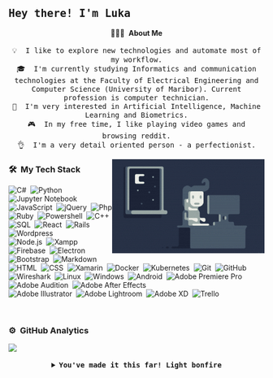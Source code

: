 <h2><samp>Hey there! I'm Luka</samp></h2>

<p align="center">
  👨🏻‍💻 &nbsp;<b>About Me</b><br/>
  <br/>
  <samp>
💡 &nbsp;I like to explore new technologies and automate most of my workflow.<br/>
🎓 &nbsp;I'm currently studying Informatics and communication technologies at the Faculty of Electrical Engineering and Computer Science (University of Maribor). Current profession is computer technician.<br/>
🤔 &nbsp;I'm very interested in Artificial Intelligence, Machine Learning and Biometrics.<br/>
🎮 &nbsp;In my free time, I like playing video games and browsing reddit.<br/>
👌 &nbsp;I'm a very detail oriented person - a perfectionist.
</p>
  </samp>
<img alt="Night Coding" src="https://raw.githubusercontent.com/AVS1508/AVS1508/master/assets/Night-Coding.gif" align="right" margin="20"/>

### 🛠 &nbsp;My Tech Stack

![C#](https://img.shields.io/badge/-C%23-05122A?style=flat&logo=C#&logoColor=239120)&nbsp;
![Python](https://img.shields.io/badge/-Python-05122A?style=flat&logo=python)&nbsp;
![Jupyter Notebook](https://img.shields.io/badge/-Jupyter%20Notebook-05122A?style=flat&logo=jupyter)&nbsp;
![JavaScript](https://img.shields.io/badge/-JavaScript-05122A?style=flat&logo=javascript)&nbsp;
![jQuery](https://img.shields.io/badge/-jQuery-05122A?style=flat&logo=jquery)&nbsp;
![Php](https://img.shields.io/badge/-Php-05122A?style=flat&logo=php)\
![Ruby](https://img.shields.io/badge/-Ruby-05122A?style=flat&logo=Ruby&logoColor=C70039)&nbsp;
![Powershell](https://img.shields.io/badge/-Powershell-05122A?style=flat&logo=powershell)&nbsp;
![C++](https://img.shields.io/badge/-C++-05122A?style=flat&logo=C%2B%2B&logoColor=00599C)&nbsp;
![SQL](https://img.shields.io/badge/-SQL-05122A?style=flat&logo=mysql)&nbsp;
![React](https://img.shields.io/badge/-React-05122A?style=flat&logo=react)&nbsp;
![Rails](https://img.shields.io/badge/-Rails-05122A?style=flat&logo=ruby-on-rails&logoColor=C70039)&nbsp;
![Wordpress](https://img.shields.io/badge/-Wordpress-05122A?style=flat&logo=wordpress)\
![Node.js](https://img.shields.io/badge/-Node.js-05122A?style=flat&logo=node.js)&nbsp;
![Xampp](https://img.shields.io/badge/-Xampp-05122A?style=flat&logo=xampp)&nbsp;
![Firebase](https://img.shields.io/badge/-Firebase-05122A?style=flat&logo=firebase)&nbsp;
![Electron](https://img.shields.io/badge/-Electron-05122A?style=flat&logo=electron)&nbsp;
![Bootstrap](https://img.shields.io/badge/-Bootstrap-05122A?style=flat&logo=bootstrap&logoColor=563D7C)&nbsp;
![Markdown](https://img.shields.io/badge/-Markdown-05122A?style=flat&logo=markdown)\
![HTML](https://img.shields.io/badge/-HTML-05122A?style=flat&logo=HTML5)&nbsp;
![CSS](https://img.shields.io/badge/-CSS-05122A?style=flat&logo=CSS3&logoColor=2862E9)&nbsp;
![Xamarin](https://img.shields.io/badge/-Xamarin-05122A?style=flat&logo=xamarin)&nbsp;
![Docker](https://img.shields.io/badge/-Docker-05122A?style=flat&logo=docker)&nbsp;
![Kubernetes](https://img.shields.io/badge/-Kubernetes-05122A?style=flat&logo=kubernetes)&nbsp;
![Git](https://img.shields.io/badge/-Git-05122A?style=flat&logo=git)&nbsp;
![GitHub](https://img.shields.io/badge/-GitHub-05122A?style=flat&logo=github)\
![Wireshark](https://img.shields.io/badge/-Wireshark-05122A?style=flat&logo=wireshark)&nbsp;
![Linux](https://img.shields.io/badge/-Linux-05122A?style=flat&logo=linux)&nbsp;
![Windows](https://img.shields.io/badge/-Windows-05122A?style=flat&logo=windows)&nbsp;
![Android](https://img.shields.io/badge/-Android-05122A?style=flat&logo=android)&nbsp;
![Adobe Premiere Pro](https://img.shields.io/badge/-Premiere%20Pro-05122A?style=flat&logo=adobe-premiere-pro&logoColor=B788BC)&nbsp;
![Adobe Audition](https://img.shields.io/badge/-Audition-05122A?style=flat&logo=adobe-audition&logoColor=73CBCC)&nbsp;
![Adobe After Effects](https://img.shields.io/badge/-After%20Effects-05122A?style=flat&logo=adobe-after-effects&logoColor=AF8DC0)\
![Adobe Illustrator](https://img.shields.io/badge/-Illustrator-05122A?style=flat&logo=adobe-illustrator)&nbsp;
![Adobe Lightroom](https://img.shields.io/badge/-Lightroom-05122A?style=flat&logo=adobe-lightroom&logoColor=AFD4DD)&nbsp;
![Adobe XD](https://img.shields.io/badge/-XD-05122A?style=flat&logo=adobe-xd&logoColor=FF2AC0)&nbsp;
![Trello](https://img.shields.io/badge/-Trello-05122A?style=flat&logo=trello)&nbsp;

<br />

### ⚙️ &nbsp;GitHub Analytics

<p align="left">
<a href="https://github.com/Quiirex">
  <img height="180em" src="https://github-readme-stats-eight-theta.vercel.app/api?username=Quiirex&show_icons=true&theme=algolia&include_all_commits=true&count_private=true"/>
</a>
</p>

<details align="center">

<summary> <b> <samp>You've made it this far! Light bonfire </samp></b></summary>
<samp>
 <b><h2 style="color: #fc6203">B O N F I R E &nbsp; L I T !</h2> </b>

<img src="https://raw.githubusercontent.com/TanZng/TanZng/master/assets/bonefire.gif" width="200"/>

Current Project: <a href="https://github.com/Quiirex/4us2watch">Movies/tv series recommendation application for Android.</a>

